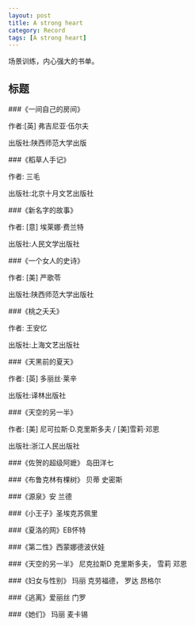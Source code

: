 ```yaml
---
layout: post
title: A strong heart
category: Record
tags: [A strong heart]
---
```


场景训练，内心强大的书单。

## 标题

###《一间自己的房间》

作者:[英] 弗吉尼亚·伍尔夫

出版社:陕西师范大学出版

###《稻草人手记》

作者: 三毛

出版社:北京十月文艺出版社

###《新名字的故事》

作者: [意] 埃莱娜·费兰特

出版社:人民文学出版社

###《一个女人的史诗》

作者: [美] 严歌苓

出版社:陕西师范大学出版社

###《桃之夭夭》

作者: 王安忆

出版社:上海文艺出版社

###《天黑前的夏天》

作者: [英] 多丽丝·莱辛

出版社:译林出版社

###《天空的另一半》

作者: [美] 尼可拉斯·D.克里斯多夫 / [美]雪莉·邓恩

出版社:浙江人民出版社

###《佐贺的超级阿嬷》 岛田洋七

###《布鲁克林有棵树》 贝蒂 史密斯

###《源泉》安 兰德

###《小王子》圣埃克苏佩里

###《夏洛的网》EB怀特

###《第二性》西蒙娜德波伏娃

###《天空的另一半》 尼克拉斯D 克里斯多夫， 雪莉 邓恩

###《妇女与性别》 玛丽 克劳福德， 罗达 昂格尔

###《逃离》爱丽丝 门罗

###《她们》 玛丽 麦卡锡
